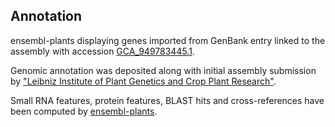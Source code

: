 **Annotation**
----------

ensembl-plants displaying genes imported from GenBank entry linked to the assembly with accession [GCA\_949783445.1](http://www.ebi.ac.uk/ena/data/view/GCA_949783445.1).

Genomic annotation was deposited along with initial assembly submission by ["Leibniz Institute of Plant Genetics and Crop Plant Research"](URL_GOES_HERE).

Small RNA features, protein features, BLAST hits and cross-references have been
computed by [ensembl-plants](https://plants.ensembl.org/info/genome/annotation/index.html).
